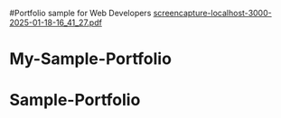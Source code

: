 #Portfolio sample for Web Developers
[screencapture-localhost-3000-2025-01-18-16_41_27.pdf](https://github.com/user-attachments/files/18464269/screencapture-localhost-3000-2025-01-18-16_41_27.pdf)

# My-Sample-Portfolio
# Sample-Portfolio

